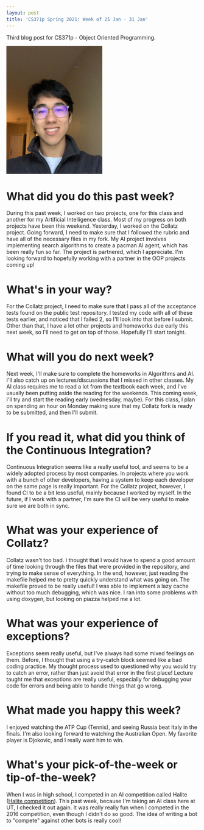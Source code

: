 ```yaml
---
layout: post
title: 'CS371p Spring 2021: Week of 25 Jan - 31 Jan'
---
```


Third blog post for CS371p - Object Oriented Programming.

<img src="/images/jesse-profile-photo-2.jpeg" alt="profile photo" width="50%"/>

# What did you do this past week?

During this past week, I worked on two projects, one for this class and another for my Artificial Intelligence class. Most of my progress on both projects have been this weekend. Yesterday, I worked on the Collatz project. Going forward, I need to make sure that I followed the rubric and have all of the necessary files in my fork. My AI project involves implementing search algorithms to create a pacman AI agent, which has been really fun so far. The project is partnered, which I appreciate. I'm looking forward to hopefully working with a partner in the OOP projects coming up!

# What's in your way?

For the Collatz project, I need to make sure that I pass all of the acceptance tests found on the public test repository. I tested my code with all of these tests earlier, and noticed that I failed 2, so I'll look into that before I submit. Other than that, I have a lot other projects and homeworks due early this next week, so I'll need to get on top of those. Hopefully I'll start tonight.

# What will you do next week?

Next week, I'll make sure to complete the homeworks in Algorithms and AI. I'll also catch up on lectures/discussions that I missed in other classes. My AI class requires me to read a lot from the textbook each week, and I've usually been putting aside the reading for the weekends. This coming week, I'll try and start the reading early (wednesday, maybe). For this class, I plan on spending an hour on Monday making sure that my Collatz fork is ready to be submitted, and then I'll submit.

# If you read it, what did you think of the Continuous Integration?

Continuous Integration seems like a really useful tool, and seems to be a widely adopted process by most companies. In projects where you work with a bunch of other developers, having a system to keep each developer on the same page is really important. For the Collatz project, however, I found CI to be a bit less useful, mainly because I worked by myself. In the future, if I work with a partner, I'm sure the CI will be very useful to make sure we are both in sync. 

# What was your experience of Collatz?

Collatz wasn't too bad. I thought that I would have to spend a good amount of time looking through the files that were provided in the repository, and trying to make sense of everything. In the end, however, just reading the makefile helped me to pretty quickly understand what was going on. The makefile proved to be really useful! I was able to implement a lazy cache without too much debugging, which was nice. I ran into some problems with using doxygen, but looking on piazza helped me a lot.

# What was your experience of exceptions?

Exceptions seem really useful, but I've always had some mixed feelings on them. Before, I thought that using a try-catch block seemed like a bad coding practice. My thought process used to questioned why you would try to catch an error, rather than just avoid that error in the first place! Lecture taught me that exceptions are really useful, especially for debugging your code for errors and being able to handle things that go wrong.

# What made you happy this week?

I enjoyed watching the ATP Cup (Tennis), and seeing Russia beat Italy in the finals. I'm also looking forward to watching the Australian Open. My favorite player is Djokovic, and I really want him to win.

# What's your pick-of-the-week or tip-of-the-week?

When I was in high school, I competed in an AI competition called Halite ([Halite competition](https://2016.halite.io/)). This past week, because I'm taking an AI class here at UT, I checked it out again. It was really really fun when I competed in the 2016 competition, even though I didn't do so good. The idea of writing a bot to "compete" against other bots is really cool!
